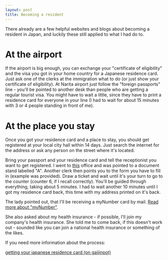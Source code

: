 ```yaml
---
layout: post
title: Becoming a resident
---
```


There already are a few helpful websites and blogs about becoming a resident in Japan, and luckily these still applied to what I had do to.

# At the airport

If the airport is big enough, you can exchange your "certificate of eligibility" and the visa you got in your home country for a Japanese residence card. Just ask one of the clerks at the immigration what to do (or just show your certificate of eligibility). At Narita airport just follow the "foreign passports" line - you'll be pointed to another desk than people who are getting a regular tourist visa. You might have to wait a little, since they have to print a residence card for everyone in your line (I had to wait for about 15 minutes with 3 or 4 people standing in front of me).


# At the place you stay

Once you got your residence card and a place to stay, you should get registered at your local city hall within 14 days. Just search the internet for the address or ask any person on the street where it's located.

Bring your passport and your residence card and tell the receptionist you want to get registered. I went to <a href="http://www.city.ota.tokyo.jp/shisetsu/kuyakusho/index.html" target="_blank">this</a> office and was pointed to a document stand labelled "A". Another clerk then points you to the form you have to fill in (example was provided). Draw a ticket and wait until it's your turn to go to the counter (counter 6, if I recall correctly). You'll be guided through everything, taking about 5 minutes. I had to wait another 10 minutes until I got my residence card back, this time with my address printed on it's back.


The lady pointed out, that I'll be receiving a myNumber card by mail. <a href="http://www.accessj.com/2013/05/my-number-welcome-to-japans-new-unified.html" target="_blank">Read more about "myNumber"</a>.

She also asked about my health insurance - if possible, I'll join my company's health insurance. She told me to come back, if this doesn't work out - sounded like you can join a national health insurance or something of the likes.


If you need more information about the process:

<a href="https://blog.gaijinpot.com/getting-your-japanese-residence-card/" target="_blank">getting your japanese residence card (on gaijinpot)</a>

